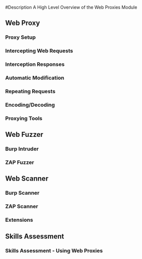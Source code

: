 #Description
A High Level Overview of the Web Proxies Module

## Web Proxy

### Proxy Setup

### Intercepting Web Requests

### Interception Responses

### Automatic Modification

### Repeating Requests

### Encoding/Decoding

### Proxying Tools

## Web Fuzzer

### Burp Intruder

### ZAP Fuzzer

## Web Scanner

### Burp Scanner

### ZAP Scanner

### Extensions

## Skills Assessment

### Skills Assessment - Using Web Proxies
